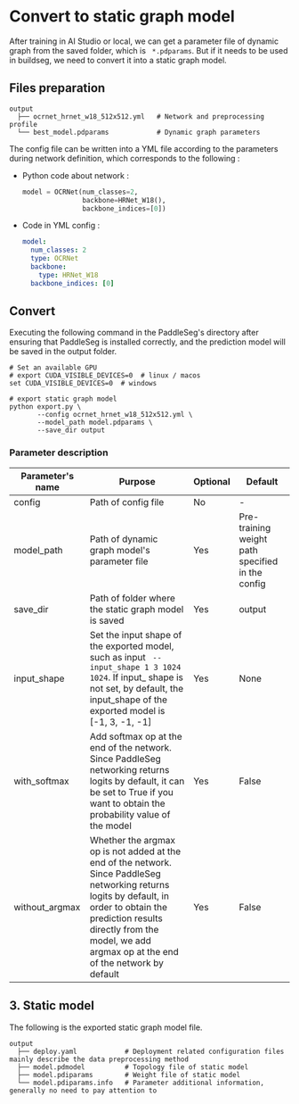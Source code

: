 # Convert to static graph model

After training in AI Studio or local, we can get a parameter file of dynamic graph from the saved folder, which is ` *.pdparams`. But if it needs to be used in buildseg, we need to convert it into a static graph model.

## Files preparation

```shell
output
  ├── ocrnet_hrnet_w18_512x512.yml   # Network and preprocessing profile
  └── best_model.pdparams            # Dynamic graph parameters
```

The config file can be written into a YML file according to the parameters during network definition, which corresponds to the following :

- Python code about network :

  ```python
  model = OCRNet(num_classes=2,
                 backbone=HRNet_W18(),
                 backbone_indices=[0])
  ```

- Code in YML config :

  ```yaml
  model:
    num_classes: 2
    type: OCRNet
    backbone:
      type: HRNet_W18
    backbone_indices: [0]
  ```

## Convert

Executing the following command in the PaddleSeg's directory after ensuring that PaddleSeg is installed correctly, and the prediction model will be saved in the output folder.

```shell
# Set an available GPU
# export CUDA_VISIBLE_DEVICES=0  # linux / macos
set CUDA_VISIBLE_DEVICES=0  # windows

# export static graph model
python export.py \
       --config ocrnet_hrnet_w18_512x512.yml \
       --model_path model.pdparams \
       --save_dir output
```

### Parameter description

| Parameter's name | Purpose                                                      | Optional | Default                                          |
| ---------------- | ------------------------------------------------------------ | -------- | ------------------------------------------------ |
| config           | Path of config file                                          | No       | -                                                |
| model_path       | Path of dynamic graph model's parameter file                 | Yes      | Pre-training weight path specified in the config |
| save_dir         | Path of folder where the static graph model is saved         | Yes      | output                                           |
| input_shape      | Set the input shape of the exported model, such as input ` --input_shape 1 3 1024 1024`. If input_ shape is not set, by default, the input_shape of the exported model is [-1, 3, -1, -1] | Yes      | None                                             |
| with_softmax     | Add softmax op at the end of the network. Since PaddleSeg networking returns logits by default, it can be set to True if you want to obtain the probability value of the model | Yes      | False                                            |
| without_argmax   | Whether the argmax op is not added at the end of the network. Since PaddleSeg networking returns logits by default, in order to obtain the prediction results directly from the model, we add argmax op at the end of the network by default | Yes      | False                                            |

## 3. Static model

The following is the exported static graph model file.

```shell
output
  ├── deploy.yaml            # Deployment related configuration files mainly describe the data preprocessing method
  ├── model.pdmodel          # Topology file of static model
  ├── model.pdiparams        # Weight file of static model
  └── model.pdiparams.info   # Parameter additional information, generally no need to pay attention to
```